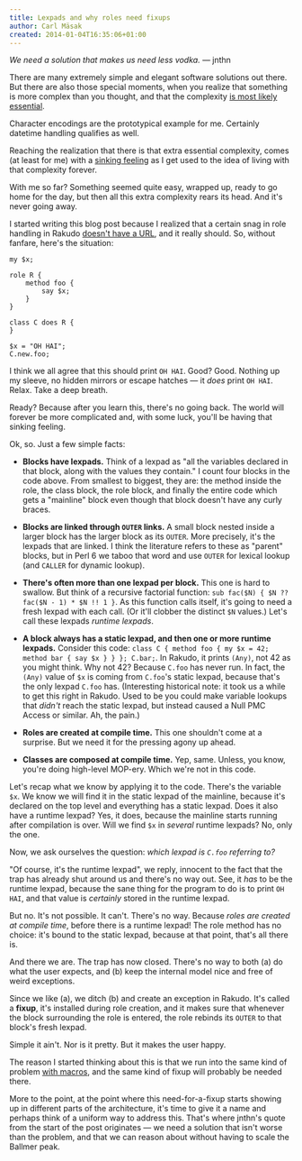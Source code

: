 ```yaml
---
title: Lexpads and why roles need fixups
author: Carl Mäsak
created: 2014-01-04T16:35:06+01:00
---
```

*We need a solution that makes us need less vodka.* &mdash; jnthn

There are many extremely simple and elegant software solutions out there. But there are also those special moments, when you realize that something is more complex than you thought, and that the complexity [is most likely essential](https://en.wikipedia.org/wiki/Essential_complexity).

Character encodings are the prototypical example for me. Certainly datetime handling qualifies as well.

Reaching the realization that there is that extra essential complexity, comes (at least for me) with a [sinking feeling](https://twitter.com/carlmasak/status/313269099235004417) as I get used to the idea of living with that complexity forever.

With me so far? Something seemed quite easy, wrapped up, ready to go home for the day, but then all this extra complexity rears its head. And it's never going away.

I started writing this blog post because I realized that a certain snag in role handling in Rakudo [doesn't have a URL](https://en.wikipedia.org/wiki/Web_resource), and it really should. So, without fanfare, here's the situation:

    my $x;

    role R {
        method foo {
            say $x;
        }
    }

    class C does R {
    }

    $x = "OH HAI";
    C.new.foo;

I think we all agree that this should print `OH HAI`. Good? Good. Nothing up my sleeve, no hidden mirrors or escape hatches &mdash; it *does* print `OH HAI`. Relax. Take a deep breath.

Ready? Because after you learn this, there's no going back. The world will forever be more complicated and, with some luck, you'll be having that sinking feeling.

Ok, so. Just a few simple facts:

* **Blocks have lexpads.** Think of a lexpad as "all the variables declared in that block, along with the values they contain." I count four blocks in the code above. From smallest to biggest, they are: the method inside the role, the class block, the role block, and finally the entire code which gets a "mainline" block even though that block doesn't have any curly braces.

* **Blocks are linked through `OUTER` links.** A small block nested inside a larger block has the larger block as its `OUTER`. More precisely, it's the lexpads that are linked. I think the literature refers to these as "parent" blocks, but in Perl 6 we taboo that word and use `OUTER` for lexical lookup (and `CALLER` for dynamic lookup).

* **There's often more than one lexpad per block.** This one is hard to swallow. But think of a recursive factorial function: `sub fac($N) { $N ?? fac($N - 1) * $N !! 1 }`. As this function calls itself, it's going to need a fresh lexpad with each call. (Or it'll clobber the distinct `$N` values.) Let's call these lexpads *runtime lexpads*.

* **A block always has a static lexpad, and then one or more runtime lexpads.** Consider this code: `class C { method foo { my $x = 42; method bar { say $x } } }; C.bar;`. In Rakudo, it prints `(Any)`, not 42 as you might think. Why not 42? Because `C.foo` has never run. In fact, the `(Any)` value of `$x` is coming from `C.foo`'s static lexpad, because that's the only lexpad `C.foo` has. (Interesting historical note: it took us a while to get this right in Rakudo. Used to be you could make variable lookups that *didn't* reach the static lexpad, but instead caused a Null PMC Access or similar. Ah, the pain.)

* **Roles are created at compile time.** This one shouldn't come at a surprise. But we need it for the pressing agony up ahead.

* **Classes are composed at compile time.** Yep, same. Unless, you know, you're doing high-level MOP-ery. Which we're not in this code.

Let's recap what we know by applying it to the code. There's the variable `$x`. We know we will find it in the static lexpad of the mainline, because it's declared on the top level and everything has a static lexpad. Does it also have a runtime lexpad? Yes, it does, because the mainline starts running after compilation is over. Will we find `$x` in *several* runtime lexpads? No, only the one.

Now, we ask ourselves the question: *which lexpad is `C.foo` referring to?*

"Of course, it's the runtime lexpad", we reply, innocent to the fact that the trap has already shut around us and there's no way out. See, it *has* to be the runtime lexpad, because the sane thing for the program to do is to print `OH HAI`, and that value is *certainly* stored in the runtime lexpad.

But no. It's not possible. It can't. There's no way. Because *roles are created at compile time*, before there is a runtime lexpad! The role method has no choice: it's bound to the static lexpad, because at that point, that's all there is.

And there we are. The trap has now closed. There's no way to both (a) do what the user expects, and (b) keep the internal model nice and free of weird exceptions.

Since we like (a), we ditch (b) and create an exception in Rakudo. It's called a **fixup**, it's installed during role creation, and it makes sure that whenever the block surrounding the role is entered, the role rebinds its `OUTER` to that block's fresh lexpad.

Simple it ain't. Nor is it pretty. But it makes the user happy.

The reason I started thinking about this is that we run into the same kind of problem [with macros](https://rt.perl.org/Ticket/Display.html?id=120928), and the same kind of fixup will probably be needed there.

More to the point, at the point where this need-for-a-fixup starts showing up in different parts of the architecture, it's time to give it a name and perhaps think of a uniform way to address this. That's where jnthn's quote from the start of the post originates &mdash; we need a solution that isn't worse than the problem, and that we can reason about without having to scale the Ballmer peak.
